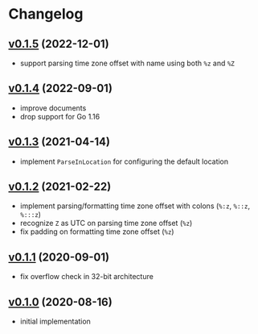 # Changelog
## [v0.1.5](https://github.com/itchyny/timefmt-go/compare/v0.1.4..v0.1.5) (2022-12-01)
* support parsing time zone offset with name using both `%z` and `%Z`

## [v0.1.4](https://github.com/itchyny/timefmt-go/compare/v0.1.3..v0.1.4) (2022-09-01)
* improve documents
* drop support for Go 1.16

## [v0.1.3](https://github.com/itchyny/timefmt-go/compare/v0.1.2..v0.1.3) (2021-04-14)
* implement `ParseInLocation` for configuring the default location

## [v0.1.2](https://github.com/itchyny/timefmt-go/compare/v0.1.1..v0.1.2) (2021-02-22)
* implement parsing/formatting time zone offset with colons (`%:z`, `%::z`, `%:::z`)
* recognize `Z` as UTC on parsing time zone offset (`%z`)
* fix padding on formatting time zone offset (`%z`)

## [v0.1.1](https://github.com/itchyny/timefmt-go/compare/v0.1.0..v0.1.1) (2020-09-01)
* fix overflow check in 32-bit architecture

## [v0.1.0](https://github.com/itchyny/timefmt-go/compare/2c02364..v0.1.0) (2020-08-16)
* initial implementation
